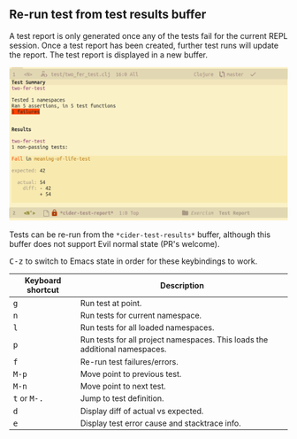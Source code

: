 ## Re-run test from  test results buffer
A test report is only generated once any of the tests fail for the current REPL session.  Once a test report has been created, further test runs will update the report.  The test report is displayed in a new buffer.

![Clojure test report - failure](/images/spacemacs-cider-test-report-fail.png)

Tests can be re-run from the `*cider-test-results*` buffer, although this buffer does not support Evil normal state (PR's welcome).

<kbd>C-z</kbd> to switch to Emacs state in order for these keybindings to work.

Keyboard shortcut               | Description
--------------------------------|-------------------------------
<kbd>g</kbd>                    | Run test at point.
<kbd>n</kbd>                    | Run tests for current namespace.
<kbd>l</kbd>                    | Run tests for all loaded namespaces.
<kbd>p</kbd>                    | Run tests for all project namespaces. This loads the additional namespaces.
<kbd>f</kbd>                    | Re-run test failures/errors.
<kbd>M-p</kbd>                  | Move point to previous test.
<kbd>M-n</kbd>                  | Move point to next test.
<kbd>t</kbd> or <kbd>M-.</kbd>  | Jump to test definition.
<kbd>d</kbd>                    | Display diff of actual vs expected.
<kbd>e</kbd>                    | Display test error cause and stacktrace info.
